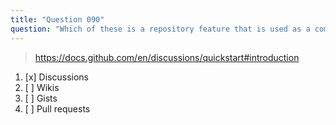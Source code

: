 ```yaml
---
title: "Question 090"
question: "Which of these is a repository feature that is used as a community forum to have conversations, ask questions, post announcements and share ideas?"
---
```



> https://docs.github.com/en/discussions/quickstart#introduction
1. [x] Discussions
1. [ ] Wikis
1. [ ] Gists
1. [ ] Pull requests
